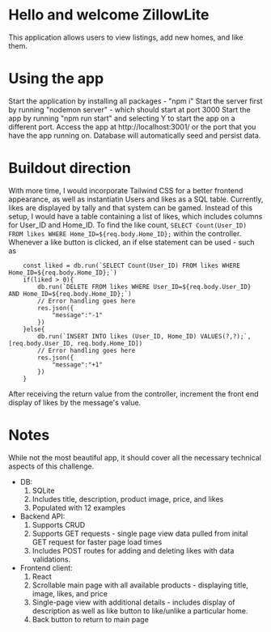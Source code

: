 # Hello and welcome ZillowLite
This application allows users to view listings, add new homes, and like them.

# Using the app
Start the application by installing all packages - "npm i"
Start the server first by running "nodemon server" - which should start at port 3000
Start the app by running "npm run start" and selecting Y to start the app on a different port.
Access the app at http://localhost:3001/ or the port that you have the app running on. 
Database will automatically seed and persist data.

# Buildout direction
With more time, I would incorporate Tailwind CSS for a better frontend appearance, as well as instantiatin Users and likes as a SQL table. Currently, likes are displayed by tally and that system can be gamed. Instead of this setup, I would have a table containing a list of likes, which includes columns for User_ID and Home_ID. To find the like count, `SELECT Count(User_ID) FROM likes WHERE Home_ID=${req.body.Home_ID};` within the controller. Whenever a like button is clicked, an if else statement can be used - such as

        const liked = db.run(`SELECT Count(User_ID) FROM likes WHERE Home_ID=${req.body.Home_ID};`)
        if(liked > 0){
            db.run(`DELETE FROM likes WHERE User_ID=${req.body.User_ID} AND Home_ID=${req.body.Home_ID};`)
            // Error handling goes here
            res.json({
                "message":"-1"
            })
        }else{
            db.run(`INSERT INTO likes (User_ID, Home_ID) VALUES(?,?);`, [req.body.User_ID, req.body.Home_ID])
            // Error handling goes here
            res.json({
                "message":"+1"
            })
        }

After receiving the return value from the controller, increment the front end display of likes by the message's value.

# Notes
While not the most beautiful app, it should cover all the necessary technical aspects of this challenge.
* DB: 
    1. SQLite
    2. Includes title, description, product image, price, and likes
    3. Populated with 12 examples
* Backend API: 
    1. Supports CRUD
    2. Supports GET requests - single page view data pulled from inital GET request for faster page load times
    3. Includes POST routes for adding and deleting likes with data validations.
* Frontend client:
    1. React
    2. Scrollable main page with all available products - displaying title, image, likes, and price
    3. Single-page view with additional details - includes display of description as well as like button to like/unlike a particular home.
    4. Back button to return to main page


